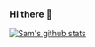 ### Hi there 👋

[![Sam's github stats](https://github-readme-stats.vercel.app/api?username=anuraghazra)](https://github.com/saforem2/github-readme-stats)


<!--
**saforem2/saforem2** is a ✨ _special_ ✨ repository because its `README.md` (this file) appears on your GitHub profile.

Here are some ideas to get you started:

- 🔭 I’m currently working on ...
- 🌱 I’m currently learning ...
- 👯 I’m looking to collaborate on ...
- 🤔 I’m looking for help with ...
- 💬 Ask me about ...
- 📫 How to reach me: ...
- 😄 Pronouns: ...
- ⚡ Fun fact: ...
-->
